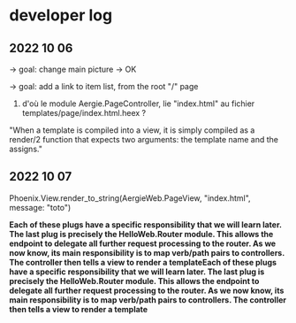 # developer log





## 2022 10 06

-> goal: change main picture -> OK

-> goal: add a link to item list, from the root "/" page  

1) d'où le module Aergie.PageController, lie "index.html" au fichier templates/page/index.html.heex ?



"When a template is compiled into a view, it is simply compiled as a render/2 function that expects two arguments: the template name and the assigns."


## 2022 10 07

Phoenix.View.render_to_string(AergieWeb.PageView, "index.html", message: "toto")


__Each of these plugs have a specific responsibility that we will learn later. The last plug is precisely the HelloWeb.Router module. This allows the endpoint to delegate all further request processing to the router. As we now know, its main responsibility is to map verb/path pairs to controllers. The controller then tells a view to render a templateEach of these plugs have a specific responsibility that we will learn later. The last plug is precisely the HelloWeb.Router module. This allows the endpoint to delegate all further request processing to the router. As we now know, its main responsibility is to map verb/path pairs to controllers. The controller then tells a view to render a template__

